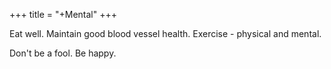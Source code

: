 +++
title = "+Mental"
+++

Eat well. Maintain good blood vessel health. Exercise - physical and mental. 

Don't be a fool. Be happy.

